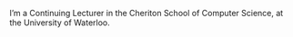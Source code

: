 I’m a Continuing Lecturer in the Cheriton School of Computer Science, at the University of Waterloo.
